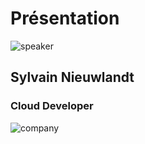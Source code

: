 <!-- .slide: class="speaker-slide" -->

# Présentation

![speaker](./assets/images/speakers/sni.png)

<h2> Sylvain <span> Nieuwlandt</span></h2>

### Cloud Developer

<!-- .element: class="icon-rule icon-first" -->

![company](./assets/images/logo_sfeir_bleu_orange.png)
